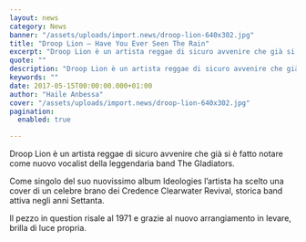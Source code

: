 ```yaml
---
layout: news
category: News
banner: "/assets/uploads/import.news/droop-lion-640x302.jpg"
title: "Droop Lion – Have You Ever Seen The Rain"
excerpt: "Droop Lion è un artista reggae di sicuro avvenire che già si è fatto notare come nuovo vocalist della leggendaria band The Gladiators. Come singolo del suo nuovissimo album Ideologies l’artista ha scelto una cover di un celebre brano dei Credence Clearwater Revival, storica band attiva negli anni Settanta. Il pezzo in question risale al [&hellip"
quote: ""
description: "Droop Lion è un artista reggae di sicuro avvenire che già si è fatto notare come nuovo vocalist della leggendaria band The Gladiators. Come singolo del suo nuovissimo album Ideologies l’artista ha scelto una cover di un celebre brano dei Credence Clearwater Revival, storica band attiva negli anni Settanta. Il pezzo in question risale al [&hellip"
keywords: ""
date: 2017-05-15T00:00:00.000+01:00
author: "Haile Anbessa"
cover: "/assets/uploads/import.news/droop-lion-640x302.jpg"
pagination:
  enabled: true

---
```


Droop Lion è un artista reggae di sicuro avvenire che già si è fatto notare come nuovo vocalist della leggendaria band The Gladiators.

Come singolo del suo nuovissimo album Ideologies l’artista ha scelto una cover di un celebre brano dei Credence Clearwater Revival, storica band attiva negli anni Settanta.

Il pezzo in question risale al 1971 e grazie al nuovo arrangiamento in levare, brilla di luce propria.